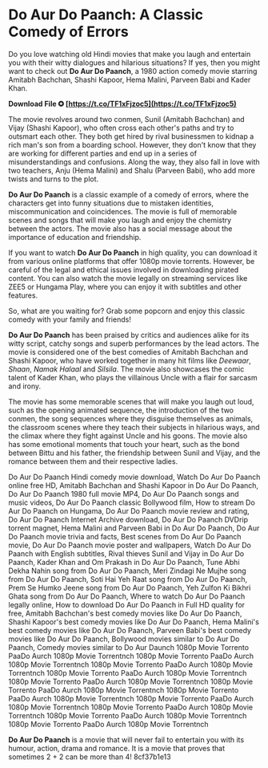 
 
# Do Aur Do Paanch: A Classic Comedy of Errors
 
Do you love watching old Hindi movies that make you laugh and entertain you with their witty dialogues and hilarious situations? If yes, then you might want to check out **Do Aur Do Paanch**, a 1980 action comedy movie starring Amitabh Bachchan, Shashi Kapoor, Hema Malini, Parveen Babi and Kader Khan.
 
**Download File ✪ [https://t.co/TF1xFjzoc5](https://t.co/TF1xFjzoc5)**


 
The movie revolves around two conmen, Sunil (Amitabh Bachchan) and Vijay (Shashi Kapoor), who often cross each other's paths and try to outsmart each other. They both get hired by rival businessmen to kidnap a rich man's son from a boarding school. However, they don't know that they are working for different parties and end up in a series of misunderstandings and confusions. Along the way, they also fall in love with two teachers, Anju (Hema Malini) and Shalu (Parveen Babi), who add more twists and turns to the plot.
 
**Do Aur Do Paanch** is a classic example of a comedy of errors, where the characters get into funny situations due to mistaken identities, miscommunication and coincidences. The movie is full of memorable scenes and songs that will make you laugh and enjoy the chemistry between the actors. The movie also has a social message about the importance of education and friendship.
 
If you want to watch **Do Aur Do Paanch** in high quality, you can download it from various online platforms that offer 1080p movie torrents. However, be careful of the legal and ethical issues involved in downloading pirated content. You can also watch the movie legally on streaming services like ZEE5 or Hungama Play, where you can enjoy it with subtitles and other features.
 
So, what are you waiting for? Grab some popcorn and enjoy this classic comedy with your family and friends!
  
**Do Aur Do Paanch** has been praised by critics and audiences alike for its witty script, catchy songs and superb performances by the lead actors. The movie is considered one of the best comedies of Amitabh Bachchan and Shashi Kapoor, who have worked together in many hit films like *Deewaar*, *Shaan*, *Namak Halaal* and *Silsila*. The movie also showcases the comic talent of Kader Khan, who plays the villainous Uncle with a flair for sarcasm and irony.
 
The movie has some memorable scenes that will make you laugh out loud, such as the opening animated sequence, the introduction of the two conmen, the song sequences where they disguise themselves as animals, the classroom scenes where they teach their subjects in hilarious ways, and the climax where they fight against Uncle and his goons. The movie also has some emotional moments that touch your heart, such as the bond between Bittu and his father, the friendship between Sunil and Vijay, and the romance between them and their respective ladies.
 
Do Aur Do Paanch Hindi comedy movie download,  Watch Do Aur Do Paanch online free HD,  Amitabh Bachchan and Shashi Kapoor in Do Aur Do Paanch,  Do Aur Do Paanch 1980 full movie MP4,  Do Aur Do Paanch songs and music videos,  Do Aur Do Paanch classic Bollywood film,  How to stream Do Aur Do Paanch on Hungama,  Do Aur Do Paanch movie review and rating,  Do Aur Do Paanch Internet Archive download,  Do Aur Do Paanch DVDrip torrent magnet,  Hema Malini and Parveen Babi in Do Aur Do Paanch,  Do Aur Do Paanch movie trivia and facts,  Best scenes from Do Aur Do Paanch movie,  Do Aur Do Paanch movie poster and wallpapers,  Watch Do Aur Do Paanch with English subtitles,  Rival thieves Sunil and Vijay in Do Aur Do Paanch,  Kader Khan and Om Prakash in Do Aur Do Paanch,  Tune Abhi Dekha Nahin song from Do Aur Do Paanch,  Meri Zindagi Ne Mujhe song from Do Aur Do Paanch,  Soti Hai Yeh Raat song from Do Aur Do Paanch,  Prem Se Humko Jeene song from Do Aur Do Paanch,  Yeh Zulfon Ki Bikhri Ghata song from Do Aur Do Paanch,  Where to watch Do Aur Do Paanch legally online,  How to download Do Aur Do Paanch in Full HD quality for free,  Amitabh Bachchan's best comedy movies like Do Aur Do Paanch,  Shashi Kapoor's best comedy movies like Do Aur Do Paanch,  Hema Malini's best comedy movies like Do Aur Do Paanch,  Parveen Babi's best comedy movies like Do Aur Do Paanch,  Bollywood movies similar to Do Aur Do Paanch,  Comedy movies similar to Do Aur Daunch 1080p Movie Torrento PaaDo Aurch 1080p Movie Torrentnch 1080p Movie Torrento PaaDo Aurch 1080p Movie Torrentnch 1080p Movie Torrento PaaDo Aurch 1080p Movie Torrentnch 1080p Movie Torrento PaaDo Aurch 1080p Movie Torrentnch 1080p Movie Torrento PaaDo Aurch 1080p Movie Torrentnch 1080p Movie Torrento PaaDo Aurch 1080p Movie Torrentnch 1080p Movie Torrento PaaDo Aurch 1080p Movie Torrentnch 1080p Movie Torrento PaaDo Aurch 1080p Movie Torrentnch 1080p Movie Torrento PaaDo Aurch 1080p Movie Torrentnch 1080p Movie Torrento PaaDo Aurch 1080p Movie Torrentnch 1080p Movie Torrento PaaDo Aurch 1080p Movie Torrentnch
 
**Do Aur Do Paanch** is a movie that will never fail to entertain you with its humour, action, drama and romance. It is a movie that proves that sometimes 2 + 2 can be more than 4!
 8cf37b1e13
 
